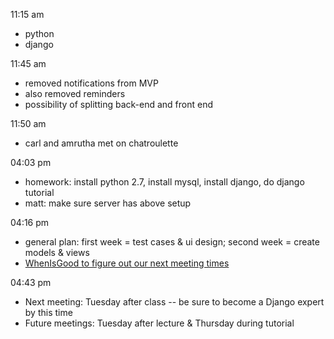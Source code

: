 11:15 am
* python
* django

11:45 am
* removed notifications from MVP
* also removed reminders
* possibility of splitting back-end and front end

11:50 am
* carl and amrutha met on chatroulette

04:03 pm
* homework: install python 2.7, install mysql, install django, do django tutorial
* matt: make sure server has above setup

04:16 pm 
* general plan: first week = test cases & ui design; second week = create models & views
* [WhenIsGood to figure out our next meeting times](http://whenisgood.net/ic7pqds/results/x5zkkjs "Fill this out!")

04:43 pm
* Next meeting: Tuesday after class -- be sure to become a Django expert by this time
* Future meetings: Tuesday after lecture & Thursday during tutorial

